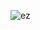 ![ez](https://user-images.githubusercontent.com/74890216/104431339-a0da6c80-553c-11eb-947c-9e5a63f4f91b.gif)
